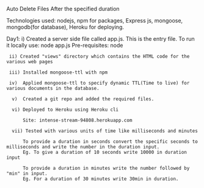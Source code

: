 Auto Delete Files After the specified duration

Technologies used: nodejs, npm for packages, Express js, mongoose, mongodb(for database), Heroku for deploying.

Day1: i) Created a server side file called app.js. This is the entry file. To run it locally use:
            node app.js
         Pre-requisites: node

     ii) Created "views" directory which contains the HTML code for the various web pages

     iii) Installed mongoose-ttl with npm

     iv)  Applied mongoose-ttl to specify dynamic TTL(Time to live) for various documents in the database.

      v)  Created a git repo and added the required files.

      vi) Deployed to Heroku using Heroku cli

          Site: intense-stream-94808.herokuapp.com

      vii) Tested with various units of time like milliseconds and minutes

          To provide a duration in seconds convert the specific seconds to milliseconds and write the number in the duration input.
          Eg. To give a duration of 10 seconds write 10000 in duration input

          To provide a duration in minutes write the number followed by "min" in input.
          Eg. For a duration of 30 minutes write 30min in duration.

